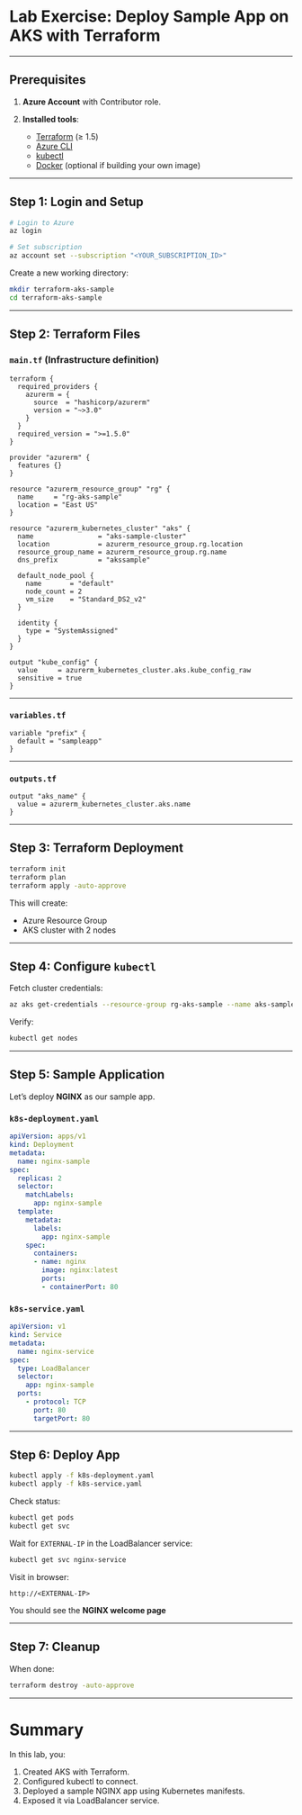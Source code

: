 

#  Lab Exercise: Deploy Sample App on AKS with Terraform

---

##  Prerequisites

1. **Azure Account** with Contributor role.
2. **Installed tools**:

   * [Terraform](https://developer.hashicorp.com/terraform/downloads) (≥ 1.5)
   * [Azure CLI](https://learn.microsoft.com/en-us/cli/azure/install-azure-cli)
   * [kubectl](https://kubernetes.io/docs/tasks/tools/)
   * [Docker](https://www.docker.com/) (optional if building your own image)

---

##  Step 1: Login and Setup

```bash
# Login to Azure
az login

# Set subscription
az account set --subscription "<YOUR_SUBSCRIPTION_ID>"
```

Create a new working directory:

```bash
mkdir terraform-aks-sample
cd terraform-aks-sample
```

---

##  Step 2: Terraform Files

###  `main.tf` (Infrastructure definition)

```hcl
terraform {
  required_providers {
    azurerm = {
      source  = "hashicorp/azurerm"
      version = "~>3.0"
    }
  }
  required_version = ">=1.5.0"
}

provider "azurerm" {
  features {}
}

resource "azurerm_resource_group" "rg" {
  name     = "rg-aks-sample"
  location = "East US"
}

resource "azurerm_kubernetes_cluster" "aks" {
  name                = "aks-sample-cluster"
  location            = azurerm_resource_group.rg.location
  resource_group_name = azurerm_resource_group.rg.name
  dns_prefix          = "akssample"

  default_node_pool {
    name       = "default"
    node_count = 2
    vm_size    = "Standard_DS2_v2"
  }

  identity {
    type = "SystemAssigned"
  }
}

output "kube_config" {
  value     = azurerm_kubernetes_cluster.aks.kube_config_raw
  sensitive = true
}
```

---

###  `variables.tf`

```hcl
variable "prefix" {
  default = "sampleapp"
}
```

---

###  `outputs.tf`

```hcl
output "aks_name" {
  value = azurerm_kubernetes_cluster.aks.name
}
```

---

##  Step 3: Terraform Deployment

```bash
terraform init
terraform plan
terraform apply -auto-approve
```

 This will create:

* Azure Resource Group
* AKS cluster with 2 nodes

---

##  Step 4: Configure `kubectl`

Fetch cluster credentials:

```bash
az aks get-credentials --resource-group rg-aks-sample --name aks-sample-cluster
```

Verify:

```bash
kubectl get nodes
```

---

##  Step 5: Sample Application

Let’s deploy **NGINX** as our sample app.

###  `k8s-deployment.yaml`

```yaml
apiVersion: apps/v1
kind: Deployment
metadata:
  name: nginx-sample
spec:
  replicas: 2
  selector:
    matchLabels:
      app: nginx-sample
  template:
    metadata:
      labels:
        app: nginx-sample
    spec:
      containers:
      - name: nginx
        image: nginx:latest
        ports:
        - containerPort: 80
```

###  `k8s-service.yaml`

```yaml
apiVersion: v1
kind: Service
metadata:
  name: nginx-service
spec:
  type: LoadBalancer
  selector:
    app: nginx-sample
  ports:
    - protocol: TCP
      port: 80
      targetPort: 80
```

---

##  Step 6: Deploy App

```bash
kubectl apply -f k8s-deployment.yaml
kubectl apply -f k8s-service.yaml
```

Check status:

```bash
kubectl get pods
kubectl get svc
```

Wait for `EXTERNAL-IP` in the LoadBalancer service:

```bash
kubectl get svc nginx-service
```

Visit in browser:

```
http://<EXTERNAL-IP>
```

You should see the **NGINX welcome page** 

---

##  Step 7: Cleanup

When done:

```bash
terraform destroy -auto-approve
```

---

# Summary

In this lab, you:

1. Created AKS with Terraform.
2. Configured kubectl to connect.
3. Deployed a sample NGINX app using Kubernetes manifests.
4. Exposed it via LoadBalancer service.

